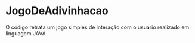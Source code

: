 # JogoDeAdivinhacao
O código retrata um jogo simples de interação com o usuário realizado em linguagem JAVA
